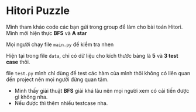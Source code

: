 # Hitori Puzzle

Mình tham khảo code các bạn gửi trong group để làm cho bài toán Hitori.
Mình mới hiện thực **BFS** và **A star**

Mọi người chạy file `main.py` để kiểm tra nhen

Hiện tại trong file `data`, chỉ có dữ liệu cho kích thước bảng là **5** và **3 test case** thôi.

file `test.py` mình chỉ dùng để test các hàm của mình thôi không có liên quan đến project nên mọi người đừng quan tâm.

- Minh thấy giải thuật **BFS** giải khá lâu nên mọi người xem có cải tiến được gì không nha.
- Nếu được thì thêm nhiều testcase nha.
